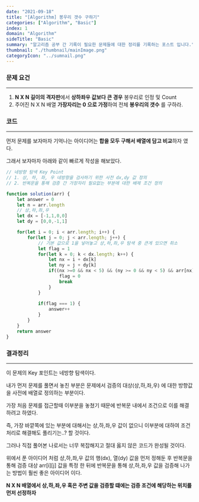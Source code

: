 ```yaml
---
date: "2021-09-18"
title: "[Algorithm] 봉우리 갯수 구하기"
categories: ["Algorithm", "Basic"]
index: 1
domain: "Algorithm"
sideTitle: "Basic"
summary: "알고리즘 공부 간 기록이 필요한 문제들에 대한 정리를 기록하는 포스트 입니다."
thumbnail: "./thumbnail/mainImage.png"
categoryIcon: "../sumnail.png"
---
```

### 문제 요건
***

1. **N X N 길이의 격자판**에서 **상하좌우 값보다 큰 경우** 봉우리로 인정 및 Count
2. 주어진 N X N 배열 **가장자리는 0 으로 가정**하여 전체 **봉우리의 갯수** 를 구하라.

### 코드
***

먼저 문제를 보자마자 기억나는 아이디어는 **합을 모두 구해서 배열에 담고 비교**하자 였다.

그래서 보자마자 아래와 같이 빠르게 작성을 해보았다.

```javascript
// 네방향 탐색 Key Point
// 1. 상, 하, 좌, 우 네방향을 검사하기 위한 사전 dx,dy 값 정의
// 2. 반복문을 통해 검증 간 가장자리 필요없는 부분에 대한 배제 조건 정의

function solution(arr) {
    let answer = 0
    let n = arr.length
    // 상,하,좌,우
    let dx = [-1,1,0,0]
    let dy = [0,0,-1,1]

    for(let i = 0; i < arr.length; i++) {
        for(let j = 0; j < arr.length; j++) {
            // 기본 값으로 1을 넣어놓고 상,하,좌,우 탐색 중 큰게 있으면 취소
            let flag = 1
            for(let k = 0; k < dx.length; k++) {
                let nx = i + dx[k]
                let ny = j + dy[k]
                if((nx >=0 && nx < 5) && (ny >= 0 && ny < 5) && arr[nx][ny] > arr[i][j]) {
                    flag = 0
                    break
                }
            }
            
            if(flag === 1) {
                answer++
            }
        }
    }
    return answer
}
```

### 결과정리
***

이 문제의 Key 포인트는 네방향 탐색이다.

내가 먼저 문제를 풀면서 놓친 부분은 문제에서 검증의 대상(상,하,좌,우) 에 대한 방향값을 사전에 배열로 정의하는 부분이다.

가장 처음 문제를 접근할때 이부분을 놓쳤기 때문에 반복문 내에서 조건으로 이를 해결하려고 하였다.

즉, 가장 바깥쪽에 있는 부분에 대해서는 상,하,좌,우 값이 없으니 이부분에 대하여 조건처리로 해결해도 풀리기는..? 할 것이다.

그러나 직접 풀어본 나로서는 너무 복잡해지고 절대 옳지 않은 코드가 완성될 것이다.

위에서 푼 아이디어 처럼 상,하,좌,우 값의 행(dx), 열(dy) 값을 먼저 정해둔 후 반복문을 통해 검증 대상 arr[i][j] 값을 특정 한 뒤에 반복문을 통해 상,하,좌,우 값을 검증해 나가는 방법이 훨씬 좋은 아이디어 이다.

**N X N 배열에서 상,하,좌,우 혹은 주변 값을 검증할 떄에는 검증 조건에 해당하는 위치를 먼저 선정하자**